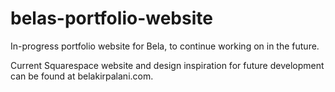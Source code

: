 # belas-portfolio-website
In-progress portfolio website for Bela, to continue working on in the future.

Current Squarespace website and design inspiration for future development can be found at belakirpalani.com.
